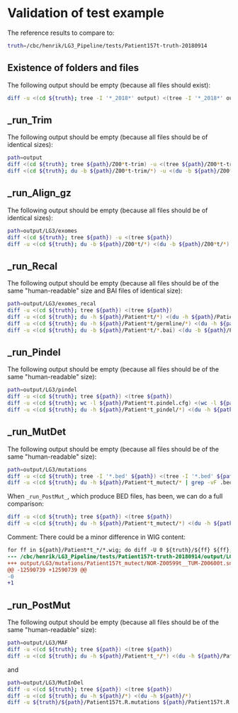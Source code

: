 # Validation of test example

The reference results to compare to:
```sh
truth=/cbc/henrik/LG3_Pipeline/tests/Patient157t-truth-20180914
```

## Existence of folders and files

The following output should be empty (because all files should exist):

```sh
diff -u <(cd ${truth}; tree -I '*_2018*' output) <(tree -I '*_2018*' output)
```

## _run_Trim

The following output should be empty (because all files should be of identical sizes):
```sh
path=output
diff <(cd ${truth}; tree ${path}/Z00*t-trim) -u <(tree ${path}/Z00*t-trim)
diff <(cd ${truth}; du -b ${path}/Z00*t-trim/*) -u <(du -b ${path}/Z00*t-trim/*)
```	     

## _run_Align_gz

The following output should be empty (because all files should be of identical sizes):
```sh
path=output/LG3/exomes
diff <(cd ${truth}; tree ${path}) -u <(tree ${path})
diff -u <(cd ${truth}; du -b ${path}/Z00*t/*) <(du -b ${path}/Z00*t/*)
``` 


## _run_Recal

The following output should be empty (because all files should be of the same "human-readable" size and BAI files of identical size):
```sh
path=output/LG3/exomes_recal
diff -u <(cd ${truth}; tree ${path}) <(tree ${path})
diff -u <(cd ${truth}; du -h ${path}/Patient*t/*) <(du -h ${path}/Patient*t/*)
diff -u <(cd ${truth}; du -h ${path}/Patient*t/germline/*) <(du -h ${path}/Patient*t/germline/*)
diff -u <(cd ${truth}; du -b ${path}/Patient*t/*.bai) <(du -b ${path}/Patient*t/*.bai)
```


## _run_Pindel

The following output should be empty (because all files should be of the same "human-readable" size):

```sh
path=output/LG3/pindel
diff -u <(cd ${truth}; tree ${path}) <(tree ${path})
diff -u <(cd ${truth}; wc -l ${path}/Patient*t.pindel.cfg) <(wc -l ${path}/Patient*t.pindel.cfg)
diff -u <(cd ${truth}; du -h ${path}/Patient*t_pindel/*) <(du -h ${path}/Patient*t_pindel/*)
```
 
## _run_MutDet

The following output should be empty (because all files should be of the same "human-readable" size):

```sh
path=output/LG3/mutations
diff -u <(cd ${truth}; tree -I '*.bed' ${path}) <(tree -I '*.bed' ${path})
diff -u <(cd ${truth}; du -h ${path}/Patient*t_mutect/* | grep -vF .bed) <(du -h ${path}/Patient*t_mutect/* | grep -vF .bed)
```

When `_run_PostMut_`, which produce BED files, has been, we can do a full comparison:
```sh
diff -u <(cd ${truth}; tree ${path}) <(tree ${path})
diff -u <(cd ${truth}; du -h ${path}/Patient*t_mutect/*) <(du -h ${path}/Patient*t_mutect/*)
```

Comment: There could be a minor difference in WIG content:
```diff
for ff in ${path}/Patient*t_*/*.wig; do diff -U 0 ${truth}/${ff} ${ff}; done
--- /cbc/henrik/LG3_Pipeline/tests/Patient157t-truth-20180914/output/LG3/mutations/Patient157t_mutect/NOR-Z00599t__TUM-Z00600t.snvs.coverage.mutect.wig      2018-09-15 14:09:40.391889978 -0700
+++ output/LG3/mutations/Patient157t_mutect/NOR-Z00599t__TUM-Z00600t.snvs.coverage.mutect.wig   2018-09-18 15:34:03.471534304 -0700
@@ -12590739 +12590739 @@
-0
+1
```

## _run_PostMut

The following output should be empty (because all files should be of the same "human-readable" size):

```sh
path=output/LG3/MAF
diff -u <(cd ${truth}; tree ${path}) <(tree ${path})
diff -u <(cd ${truth}; du -h ${path}/Patient*t_*/*) <(du -h ${path}/Patient*t_*/*)
```
and
```sh
path=output/LG3/MutInDel
diff -u <(cd ${truth}; tree ${path}) <(tree ${path})
diff -u <(cd ${truth}; du -h ${path}/*) <(du -h ${path}/*)
diff -u ${truth}/${path}/Patient157t.R.mutations ${path}/Patient157t.R.mutations
```
